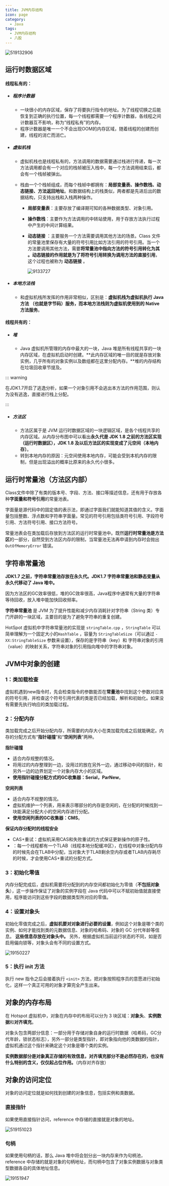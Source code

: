 ```yaml
---
title: JVM内存结构
icon: page
category:
  - Java
tags:
  - JVM内存结构
  - 八股
---
```


![519132906](https://blog-1312634242.cos.ap-shanghai.myqcloud.com/markdown/519132906.jpg)

<!-- more -->

## 运行时数据区域

#### **线程私有的：**

- ##### 程序计数器

  - 一块很小的内存区域，保存了将要执行指令的地址。为了线程切换之后能恢复到正确的执行位置，每一个线程都需要一个程序计数器，各线程之间计数器互不影响，称为“线程私有”的内存。
  - 程序计数器是唯一一个不会出现OOM的内存区域，随着线程的创建而创建，线程的消亡而消亡。

- ##### 虚拟机栈

  - 虚拟机栈也是线程私有的，方法调用的数据需要通过栈进行传递，每一次方法调用都会有一个对应的栈帧被压入栈中，每一个方法调用结束后，都会有一个栈帧被弹出。

  - 栈由一个个栈帧组成，而每个栈帧中都拥有：**局部变量表、操作数栈、动态链接、方法返回地址**。和数据结构上的栈类似，两者都是先进后出的数据结构，只支持出栈和入栈两种操作。

    - **局部变量表**：主要存放了编译期可知的各种数据类型、对象引用。

    - **操作数栈**：主要作为方法调用的中转站使用，用于存放方法执行过程中产生的中间计算结果。

    - **动态链接** ：主要服务一个方法需要调用其他方法的场景。Class 文件的常量池里保存有大量的符号引用比如方法引用的符号引用。当一个方法要调用其他方法，需要**将常量池中指向方法的符号引用转化为其 **。动态链接的作用就是为了**将符号引用转换为调用方法的直接引用**，这个过程也被称为 **动态链接** 。

      ![9133727](https://blog-1312634242.cos.ap-shanghai.myqcloud.com/markdown/9133727.jpg)

- ##### 本地方法栈

  - 和虚拟机栈所发挥的作用非常相似，区别是：**虚拟机栈为虚拟机执行 Java 方法 （也就是字节码）服务，而本地方法栈则为虚拟机使用到的 Native 方法服务**。

#### **线程共有的：**

- ##### 堆

  - Java 虚拟机所管理的内存中最大的一块，Java 堆是所有线程共享的一块内存区域，在虚拟机启动时创建。**此内存区域的唯一目的就是存放对象实例，几乎所有的对象实例以及数组都在这里分配内存。**堆的内存结构在垃圾回收章节提及。

::: warning

在JDK1.7开启了逃逸分析，如果一个对象引用不会逃出本方法的作用范围，则认为没有逃逸，直接进行栈上分配。

:::

- ##### 方法区

  - 方法区属于是 JVM 运行时数据区域的一块逻辑区域，是各个线程共享的内存区域。从内存分布图中可以看出**永久代是 JDK 1.8 之前的方法区实现（运行时数据区），JDK 1.8 及以后方法区的实现变成了元空间（本地内存）**。
  - 转到本地内存的原因：元空间使用本地内存，可能会受到本机内存的限制，但是出现溢出的概率比原来的永久代小很多。

## 运行时常量池（方法区内部）

Class文件中除了有类的版本号、字段、方法、接口等描述信息，还有用于存放各种**字面量和符号引用**的常量池表。

字面量是源代码中的固定值的表示法，即通过字面我们就能知道其值的含义。字面量包括整数、浮点数和字符串字面量。常见的符号引用包括类符号引用、字段符号引用、方法符号引用、接口方法符号。

常量池表会在类加载后存放到方法区的运行时常量池中。既然**运行时常量池是方法区**的一部分，自然受到方法区内存的限制，当常量池无法再申请到内存时会抛出 `OutOfMemoryError` 错误。

## 字符串常量池

**JDK1.7 之前，字符串常量池存放在永久代。JDK1.7 字符串常量池和静态变量从永久代移动了 Java 堆中。**

因为方法区的GC效率很低，堆的GC效率很高，Java程序中通常有大量的字符串等待回收，放入堆中能加快回收频率。

**字符串常量池** 是 JVM 为了提升性能和减少内存消耗针对字符串（String 类）专门开辟的一块区域，主要目的是为了避免字符串的重复创建。

HotSpot 虚拟机中字符串常量池的实现是 `stringTable.cpp` ，`StringTable` 可以简单理解为一个固定大小的`HashTable` ，容量为 `StringTableSize`（可以通过 `-XX:StringTableSize` 参数来设置），保存的是字符串（key）和 字符串对象的引用（value）的映射关系，字符串对象的引用指向堆中的字符串对象。

## JVM中对象的创建

### 1：类加载检查

虚拟机遇到new指令时，先会检查指令的参数能否在**常量池**中找到这个参数对应类的符号引用，并检查这个符号引用代表的类是否已经加载，解析和初始化。如果没有需要先执行响应的类加载过程。

### 2：分配内存

类加载完成之后开始分配内存，所需要的内存大小在类加载完成之后就能确定。内存的分配方式有“**指针碰撞**”和“**空闲列表**”两种。

**指针碰撞**

- 适合内存规整的情况。
- 将用过的内存整理到一边，没用过的放在另外一边，通过移动中间的指针，和另外一边的边界划定一个对象内存大小的区域。
- **使用指针碰撞分配方式的GC收集器：Serial，ParNew**。

**空闲列表**

- 适合内存不规整的情况。
- 虚拟机维护一个列表，用来表示哪部分的内存是空闲的，在分配的时候找到一块能满足分配大小的空闲内存进行分配。
- **使用空闲列表的GC收集器：CMS**。

**保证内存分配时的线程安全**

- CAS+重试：虚拟机采用CAS和失败重试的方式保证更新操作的原子性。
- ：每一个线程都有一个TLAB（线程本地分配缓冲区），在线程中对象分配内存的时候先会在TLAB中分配，当对象大于TLAB剩余空内存或者TLAB内存耗尽的时候，才会使用CAS+重试的分配方式。

### 3：初始化零值

内存分配完成后，虚拟机需要将分配到的内存空间都初始化为零值（**不包括对象头**），这一步操作保证了对象的实例字段在 Java 代码中可以不赋初始值就直接使用，程序能访问到这些字段的数据类型所对应的零值。

### 4：设置对象头

初始化零值完成之后，**虚拟机要对对象进行必要的设置**，例如这个对象是哪个类的实例、如何才能找到类的元数据信息、对象的哈希码、对象的 GC 分代年龄等信息。 **这些信息存放在对象头中。** 另外，根据虚拟机当前运行状态的不同，如是否启用偏向锁等，对象头会有不同的设置方式。

![19150227](https://blog-1312634242.cos.ap-shanghai.myqcloud.com/markdown/19150227.jpg)

### 5：执行 init 方法

执行 new 指令之后会接着执行 `<init>` 方法，把对象按照程序员的意愿进行初始化，这样一个真正可用的对象才算完全产生出来。

## 对象的内存布局

在 Hotspot 虚拟机中，对象在内存中的布局可以分为 3 块区域：**对象头**、**实例数据**和**对齐填充**。

对象头包含两部分信息：一部分用于存储对象自身的运行时数据（哈希码，GC分代年龄，锁状态标志），另外一部分是类型指针，即对象指向他的类数据的指针，虚拟机通过这个指针来确定这个对象是哪个类的实例。

**实例数据部分是对象真正存储的有效信息，对齐填充部分不是必然存在的，也没有什么特别的含义，仅仅起占位作用。**（内存对齐存放）

## 对象的访问定位

对象的访问定位就是如何找到创建的对象信息，包括实例和类数据。

### 直接指针

如果使用直接指针访问，reference 中存储的直接就是对象的地址。

![519151023](https://blog-1312634242.cos.ap-shanghai.myqcloud.com/markdown/519151023.jpg)

### 句柄

如果使用句柄的话，那么 Java 堆中将会划分出一块内存来作为句柄池，reference 中存储的就是对象的句柄地址，而句柄中包含了对象实例数据与对象类型数据各自的具体地址信息。

![19151947](https://blog-1312634242.cos.ap-shanghai.myqcloud.com/markdown/19151947.jpg)
